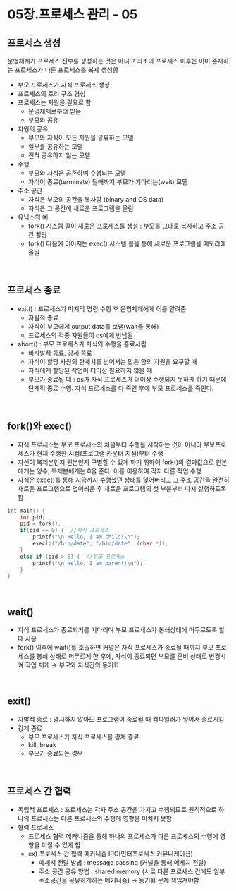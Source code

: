 # 05장.프로세스 관리 - 05

## 프로세스 생성

운영체제가 프로세스 전부를 생성하는 것은 아니고 최초의 프로세스 이후는 이미 존재하는 프로세스가 다른 프로세스를 복제 생성함  

- 부모 프로세스가 자식 프로세스 생성
- 프로세스의 트리 구조 형성
- 프로세스는 자원을 필요로 함
    - 운영체제로부터 받음
    - 부모와 공유
- 자원의 공유
    - 부모와 자식이 모든 자원을 공유하는 모델
    - 일부를 공유하는 모델
    - 전혀 공유하지 않는 모델
- 수행
    - 부모와 자식은 공존하며 수행되는 모델
    - 자식이 종료(terminate) 될때까지 부모가 기다리는(wait) 모델
- 주소 공간
    - 자식은 부모의 공간을 복사함 (binary and OS data)
    - 자식은 그 공간에 새로운 프로그램을 올림
- 유닉스의 예
    - fork() 시스템 콜이 새로운 프로세스를 생성 : 부모를 그대로 복사하고 주소 공간 할당
    - fork() 다음에 이어지는 exec() 시스템 콜을 통해 새로운 프로그램을 메모리에 올림
    

<br>

## 프로세스 종료

- exit() : 프로세스가 마지막 명령 수행 후 운영체제에게 이를 알려줌
    - 자발적 종료
    - 자식이 부모에게 output data를 보냄(wait을 통해)
    - 프로세스의 각종 자원들이 os에게 반납됨
- abort() : 부모 프로세스가 자식의 수행을 종료시킴
    - 비자발적 종료, 강제 종료
    - 자식이 할당 자원의 한계치를 넘어서는 많은 양의 자원을 요구할 때
    - 자식에게 할당된 작업이 더이상 필요하지 않을 때
    - 부모가 종료될 때 : os가 자식 프로세스가 더이상 수행되지 못하게 하기 때문에 단계적 종료 수행. 자식 프로세스를 다 죽인 후에 부모 프로세스를 죽인다.
    

<br>

## fork()와 exec()

- 자식 프로세스는 부모 프로세스의 처음부터 수행을 시작하는 것이 아니라 부모프로세스가 현재 수행한 시점(프로그램 카운터 지점)부터 수행
- 자신이 복제본인지 원본인지 구별할 수 있게 하기 위하여 fork()의 결과값으로 원본에게는 양수, 복제본에게는 0을 준다. 이를 이용하여 각자 다른 작업 수행
- 자식은 exec()를 통해 지금까지 수행했던 상태를 잊어버리고 그 주소 공간을 완전히 새로운 프로그램으로 덮어씌운 후 새로운 프로그램의 첫 부분부터 다시 실행하도록 함

```cpp
int main() { 
	int pid;
	pid = fork();
	if(pid == 0) {  //자식 프로세스
		printf("\n Hello, I am child!\n");
		execlp("/bin/date", "/bin/date", (char *));
	}
	else if (pid > 0) {  //부모 프로세스
		printf("\n Hello, I am parent!\n");
	}
}
```

<br>

## wait()

- 자식 프로세스가 종료되기를 기다리며 부모 프로세스가 봉쇄상태에 머무르도록 할 때 사용
- fork() 이후에 wait()를 호출하면 커널은 자식 프로세스가 종료될 때까지 부모 프로세스를 봉쇄 상태로 머무르게 한 후에, 자식이 종료되면 부모를 준비 상태로 변경시켜 작업 재개 → 부모와 자식간의 동기화

<br>

## exit()

- 자발적 종료 : 명시하지 않아도 프로그램이 종료될 때 컴파일러가 넣어서 종료시킴
- 강제 종료
    - 부모 프로세스가 자식 프로세스를 강제 종료
    - kill, break
    - 부모가 종료되는 경우
    

<br>

## 프로세스 간 협력

- 독립적 프로세스 : 프로세스는 각자 주소 공간을 가지고 수행되므로 원칙적으로 하나의 프로세스는 다른 프로세스의 수행에 영향을 미치지 못함
- 협력 프로세스
    - 프로세스 협력 메커니즘을 통해 하나의 프로세스가 다른 프로세스의 수행에 영향을 미칠 수 있게 함
    - ex) 프로세스 간 협력 메커니즘 IPC(인터프로세스 커뮤니케이션)
        - 메세지 전달 방법 : message passing (커널을 통해 메세지 전달)
        - 주소 공간 공유 방법 : shared memory (서로 다른 프로세스 간에도 일부 주소공간을 공유하게하는 메커니즘) → 동기화 문제 책임져야함